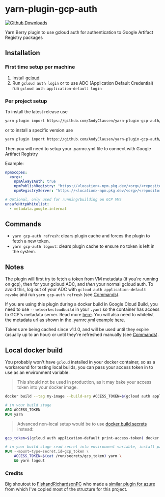 # yarn-plugin-gcp-auth
[![Github Downloads](https://img.shields.io/github/downloads/AndyClausen/yarn-plugin-gcp-auth/total)]()

Yarn Berry plugin to use gcloud auth for authentication to Google Artifact Registry packages

## Installation

### First time setup per machine

1. Install [gcloud](https://cloud.google.com/sdk/docs/install)
2. Run `gcloud auth login` or to use ADC (Application Default Credential) run `gcloud auth application-default login`

### Per project setup

To install the latest release use
```sh
yarn plugin import https://github.com/AndyClausen/yarn-plugin-gcp-auth/releases/latest/download/plugin-gcp-auth.js
```
or to install a specific version use
```sh
yarn plugin import https://github.com/AndyClausen/yarn-plugin-gcp-auth/releases/download/X.Y.Z/plugin-gcp-auth.js
```

Then you will need to setup your .yarnrc.yml file to connect with Google Artifact Registry

Example:
```yaml
npmScopes:
  <org>:
    npmAlwaysAuth: true
    npmPublishRegistry: "https://<location>-npm.pkg.dev/<org>/<repository>/"
    npmRegistryServer: "https://<location>-npm.pkg.dev/<org>/<repository>/"

# Optional, only used for running/building on GCP VMs
unsafeHttpWhitelist:
  - metadata.google.internal
```

## Commands

- `yarn gcp-auth refresh`: clears plugin cache and forces the plugin to fetch a new token.
- `yarn gcp-auth logout`: clears plugin cache to ensure no token is left in the system.


## Notes

The plugin will first try to fetch a token from VM metadata (if you're running on gcp), then for your gcloud ADC, and *then* your normal gcloud auth.
To avoid this, log out of your ADC with `gcloud auth application-default revoke` and run `yarn gcp-auth refresh` (see [Commands](#commands)).

If you are using this plugin during a docker build in Google Cloud Build, you need to use `--network=cloudbuild` in your `.yaml` so the container has access to GCP's metadata server. Read more [here](https://cloud.google.com/build/docs/build-config-file-schema#network).
You will also need to whitelist the metadata url as shown in the .yarnrc.yml example [here](#per-project-setup).

Tokens are being cached since v1.1.0, and will be used until they expire (usually up to an hour) or until they're refreshed manually (see [Commands](#commands)).

## Local docker build

You probably won't have `gcloud` installed in your docker container, so as a workaround for testing local builds, you can pass your access token in to use as an environment variable.

> This should not be used in production, as it may bake your access token into your docker image.

```sh
docker build --tag my-image --build-arg ACCESS_TOKEN=$(gcloud auth application-default print-access-token) .
```

```Dockerfile
# in your build stage
ARG ACCESS_TOKEN
RUN yarn
```

> Advanced non-local setup would be to use [docker build secrets](https://docs.docker.com/build/building/secrets/#secret-mounts) instead:
```sh
gcp_token=$(gcloud auth application-default print-access-token) docker build --tag my-image --secret id=gcp_token  .
```

```Dockerfile
# in your build stage read secret into environment variable, install packages and logout in same layer:
RUN --mount=type=secret,id=gcp_token \
    ACCESS_TOKEN=$(cat /run/secrets/gcp_token) yarn \
    && yarn logout
```

### Credits

Big shoutout to [FishandRichardsonPC](https://github.com/FishandRichardsonPC)
who made a [similar plugin for azure](https://github.com/FishandRichardsonPC/yarn-plugin-az-cli-auth)
from which I've copied most of the structure for this project.
